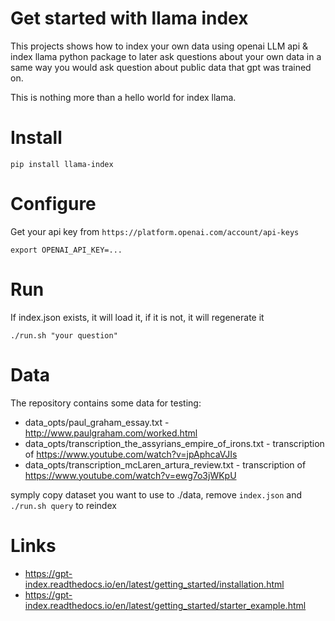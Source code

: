 
# Get started with llama index

This projects shows how to index your own data using openai LLM api & index llama python package to later ask questions about your own data in a same way you would ask question about public data that gpt was trained on.

This is nothing more than a hello world for index llama.


# Install

```
pip install llama-index
```

# Configure

Get your api key from `https://platform.openai.com/account/api-keys`

```
export OPENAI_API_KEY=...
```

# Run

If index.json exists, it will load it, if it is not, it will regenerate it

```
./run.sh "your question"
```

# Data

The repository contains some data for testing:

- data_opts/paul_graham_essay.txt - http://www.paulgraham.com/worked.html
- data_opts/transcription_the_assyrians_empire_of_irons.txt - transcription of https://www.youtube.com/watch?v=jpAphcaVJIs
- data_opts/transcription_mcLaren_artura_review.txt - transcription of https://www.youtube.com/watch?v=ewg7o3jWKpU

symply copy dataset you want to use to ./data, remove `index.json` and `./run.sh query` to reindex


# Links

- https://gpt-index.readthedocs.io/en/latest/getting_started/installation.html
- https://gpt-index.readthedocs.io/en/latest/getting_started/starter_example.html


